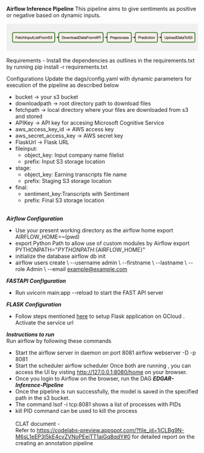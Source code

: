 **Airflow Inference Pipeline**
This pipeline aims to give sentiments as positive or negative based on dynamic inputs.

![Pipeline](images/InferencePipeline.png)

Requirements -
Install the dependencies as outlines in the requirements.txt by running pip install -r requirements.txt

Configurations
Update the dags/config.yaml with dynamic parameters for execution of the pipeline as described below

 - bucket -> your s3 bucket <br/>
 - downloadpath -> root directory path to download files <br/>
 - fetchpath -> local directory where your files are downloaded from s3 and stored <br/>
 - APIKey -> API key for accesing Microsoft Cognitive Service  <br/>
 - aws_access_key_id -> AWS access key <br/>
 - aws_secret_access_key -> AWS secret key <br/>
 - FlaskUrl -> Flask URL <br/>
 - fileinput: <br/>
     - object_key: Input company name filelist <br/>
     - prefix: Input S3 storage location <br/>
 - stage: <br/>
     - object_key: Earning transcripts file name <br/>
     - prefix: Staging S3 storage location <br/>
 - final: <br/>
     - sentiment_key:Transcripts with Sentiment <br/>
     - prefix: Final S3 storage location <br/><br/>

***Airflow Configuration*** <br/>
- Use your present working directory as the airflow home export AIRFLOW_HOME=~(pwd) <br/>
- export Python Path to allow use of custom modules by Airflow export PYTHONPATH="${PYTHONPATH}:${AIRFLOW_HOME}" <br/>
- initialize the database airflow db init <br/>
- airflow users create \ --username admin \ --firstname <YourName> \ --lastname <YourLastName> \ --role Admin \ --email example@example.com <br/>

***FASTAPI Configuration*** <br/>
- Run uvicorn main:app --reload to start the FAST API server

***FLASK Configuration*** <br/>
- Follow steps mentioned [here](https://github.com/bigdatahpp/Team4_CSYE7245_Spring2021/tree/main/Assignment2/SentimentAPI-Flask-Part3) to setup Flask application on GCloud . Activate the service url

***Instructions to run*** <br/>
Run airflow by following these commands <br/>
- Start the airflow server in daemon on port 8081 airflow webserver -D -p 8081 <br/>
- Start the scheduler airflow scheduler Once both are running , you can access the UI by visting http://127.0.0.1:8080/home on your browser. <br/>
- Once you login to Airflow on the browser, run the DAG ***EDGAR-Inference-Pipeline*** <br/>
- Once the pipeline is run successfully, the model is saved in the specified path in the s3 bucket. <br/>
- The command lsof -i tcp:8081  shows a list of processes with PIDs <br/>
- kill PID command can be used to kill the process <br/><br/>
CLAT document - <br/>
Refer to https://codelabs-preview.appspot.com/?file_id=1jCLBg9N-M6sL1eEP3I5kE4cvZVNoPEeiTT1aiGq8qdY#0 for detailed report on the creating an annotation pipeline
